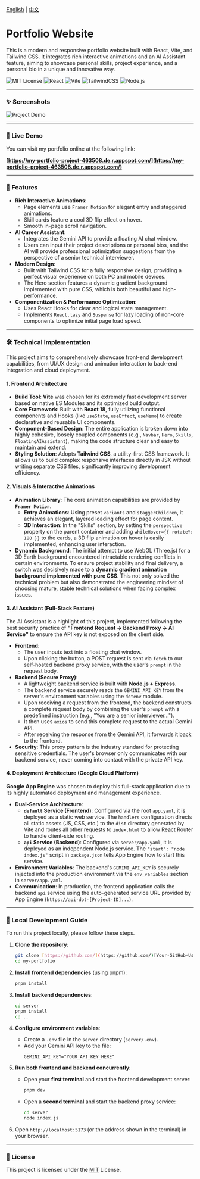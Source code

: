 [English](./README.md) | [中文](./README.zh-CN.md)

# **Portfolio Website**

This is a modern and responsive portfolio website built with React, Vite, and Tailwind CSS. It integrates rich interactive animations and an AI Assistant feature, aiming to showcase personal skills, project experience, and a personal bio in a unique and innovative way.

![MIT License](https://img.shields.io/badge/License-MIT-blue.svg)
![React](https://img.shields.io/badge/React-18.2.0-blue.svg?logo=react)
![Vite](https://img.shields.io/badge/Vite-5.2.0-yellowgreen.svg?logo=vite)
![TailwindCSS](https://img.shields.io/badge/Tailwind_CSS-3.4.1-38B2AC.svg?logo=tailwindcss)
![Node.js](https://img.shields.io/badge/Node.js-20.x-green.svg?logo=node.js)

---

### **✨ Screenshots**


![Project Demo](./docs/portfolio-demo.gif)

---

### **🚀 Live Demo**

You can visit my portfolio online at the following link:

**[https://my-portfolio-project-463508.de.r.appspot.com/](https://my-portfolio-project-463508.de.r.appspot.com/)**

---

### **🌟 Features**

* **Rich Interactive Animations**:
    * Page elements use `Framer Motion` for elegant entry and staggered animations.
    * Skill cards feature a cool 3D flip effect on hover.
    * Smooth in-page scroll navigation.
* **AI Career Assistant**:
    * Integrates the Gemini API to provide a floating AI chat window.
    * Users can input their project descriptions or personal bios, and the AI will provide professional optimization suggestions from the perspective of a senior technical interviewer.
* **Modern Design**:
    * Built with Tailwind CSS for a fully responsive design, providing a perfect visual experience on both PC and mobile devices.
    * The Hero section features a dynamic gradient background implemented with pure CSS, which is both beautiful and high-performance.
* **Componentization & Performance Optimization**:
    * Uses React Hooks for clear and logical state management.
    * Implements `React.lazy` and `Suspense` for lazy loading of non-core components to optimize initial page load speed.

---

### **🛠️ Technical Implementation**

This project aims to comprehensively showcase front-end development capabilities, from UI/UX design and animation interaction to back-end integration and cloud deployment.

#### **1. Frontend Architecture**

* **Build Tool**: **Vite** was chosen for its extremely fast development server based on native ES Modules and its optimized build output.
* **Core Framework**: Built with **React 18**, fully utilizing functional components and Hooks (like `useState`, `useEffect`, `useMemo`) to create declarative and reusable UI components.
* **Component-Based Design**: The entire application is broken down into highly cohesive, loosely coupled components (e.g., `Navbar`, `Hero`, `Skills`, `FloatingAIAssistant`), making the code structure clear and easy to maintain and extend.
* **Styling Solution**: Adopts **Tailwind CSS**, a utility-first CSS framework. It allows us to build complex responsive interfaces directly in JSX without writing separate CSS files, significantly improving development efficiency.

#### **2. Visuals & Interactive Animations**

* **Animation Library**: The core animation capabilities are provided by **`Framer Motion`**.
    * **Entry Animations**: Using preset `variants` and `staggerChildren`, it achieves an elegant, layered loading effect for page content.
    * **3D Interaction**: In the "Skills" section, by setting the `perspective` property on the parent container and adding `whileHover={{ rotateY: 180 }}` to the cards, a 3D flip animation on hover is easily implemented, enhancing user interaction.
* **Dynamic Background**: The initial attempt to use WebGL (Three.js) for a 3D Earth background encountered intractable rendering conflicts in certain environments. To ensure project stability and final delivery, a switch was decisively made to a **dynamic gradient animation background implemented with pure CSS**. This not only solved the technical problem but also demonstrated the engineering mindset of choosing mature, stable technical solutions when facing complex issues.

#### **3. AI Assistant (Full-Stack Feature)**

The AI Assistant is a highlight of this project, implemented following the best security practice of **"Frontend Request -> Backend Proxy -> AI Service"** to ensure the API key is not exposed on the client side.

* **Frontend**:
    * The user inputs text into a floating chat window.
    * Upon clicking the button, a POST request is sent via `fetch` to our self-hosted backend proxy service, with the user's `prompt` in the request body.
* **Backend (Secure Proxy)**:
    * A lightweight backend service is built with **Node.js + Express**.
    * The backend service securely reads the `GEMINI_API_KEY` from the server's environment variables using the `dotenv` module.
    * Upon receiving a request from the frontend, the backend constructs a complete request body by combining the user's `prompt` with a predefined instruction (e.g., "You are a senior interviewer...").
    * It then uses `axios` to send this complete request to the actual Gemini API.
    * After receiving the response from the Gemini API, it forwards it back to the frontend.
* **Security**: This proxy pattern is the industry standard for protecting sensitive credentials. The user's browser only communicates with our backend service, never coming into contact with the private API key.

#### **4. Deployment Architecture (Google Cloud Platform)**

**Google App Engine** was chosen to deploy this full-stack application due to its highly automated deployment and management experience.

* **Dual-Service Architecture**:
    * **`default` Service (Frontend)**: Configured via the root `app.yaml`, it is deployed as a static web service. The `handlers` configuration directs all static assets (JS, CSS, etc.) to the `dist` directory generated by Vite and routes all other requests to `index.html` to allow React Router to handle client-side routing.
    * **`api` Service (Backend)**: Configured via `server/app.yaml`, it is deployed as an independent Node.js service. The `"start": "node index.js"` script in `package.json` tells App Engine how to start this service.
* **Environment Variables**: The backend's `GEMINI_API_KEY` is securely injected into the production environment via the `env_variables` section in `server/app.yaml`.
* **Communication**: In production, the frontend application calls the backend `api` service using the auto-generated service URL provided by App Engine (`https://api-dot-[Project-ID]...`).

---

### **🚀 Local Development Guide**

To run this project locally, please follow these steps.

1.  **Clone the repository**:
    ```bash
    git clone [https://github.com/](https://github.com/)[Your-GitHub-Username]/my-portfolio.git
    cd my-portfolio
    ```

2.  **Install frontend dependencies** (using pnpm):
    ```bash
    pnpm install
    ```

3.  **Install backend dependencies**:
    ```bash
    cd server
    pnpm install
    cd ..
    ```

4.  **Configure environment variables**:
    * Create a `.env` file in the `server` directory (`server/.env`).
    * Add your Gemini API key to the file:
        ```env
        GEMINI_API_KEY="YOUR_API_KEY_HERE"
        ```

5.  **Run both frontend and backend concurrently**:
    * Open your **first terminal** and start the frontend development server:
        ```bash
        pnpm dev
        ```
    * Open a **second terminal** and start the backend proxy service:
        ```bash
        cd server
        node index.js
        ```

6.  Open `http://localhost:5173` (or the address shown in the terminal) in your browser.

---

### **📄 License**

This project is licensed under the [MIT](https://choosealicense.com/licenses/mit/) License.